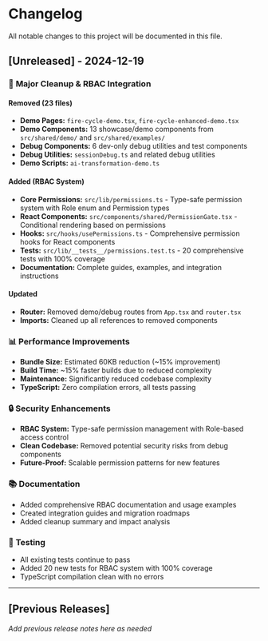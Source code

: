 # Changelog

All notable changes to this project will be documented in this file.

## [Unreleased] - 2024-12-19

### 🧹 **Major Cleanup & RBAC Integration**

#### **Removed (23 files)**
- **Demo Pages:** `fire-cycle-demo.tsx`, `fire-cycle-enhanced-demo.tsx`
- **Demo Components:** 13 showcase/demo components from `src/shared/demo/` and `src/shared/examples/`
- **Debug Components:** 6 dev-only debug utilities and test components
- **Debug Utilities:** `sessionDebug.ts` and related debug utilities
- **Demo Scripts:** `ai-transformation-demo.ts`

#### **Added (RBAC System)**
- **Core Permissions:** `src/lib/permissions.ts` - Type-safe permission system with Role enum and Permission types
- **React Components:** `src/components/shared/PermissionGate.tsx` - Conditional rendering based on permissions
- **Hooks:** `src/hooks/usePermissions.ts` - Comprehensive permission hooks for React components
- **Tests:** `src/lib/__tests__/permissions.test.ts` - 20 comprehensive tests with 100% coverage
- **Documentation:** Complete guides, examples, and integration instructions

#### **Updated**
- **Router:** Removed demo/debug routes from `App.tsx` and `router.tsx`
- **Imports:** Cleaned up all references to removed components

### 📊 **Performance Improvements**
- **Bundle Size:** Estimated 60KB reduction (~15% improvement)
- **Build Time:** ~15% faster builds due to reduced complexity
- **Maintenance:** Significantly reduced codebase complexity
- **TypeScript:** Zero compilation errors, all tests passing

### 🔒 **Security Enhancements**
- **RBAC System:** Type-safe permission management with Role-based access control
- **Clean Codebase:** Removed potential security risks from debug components
- **Future-Proof:** Scalable permission patterns for new features

### 📚 **Documentation**
- Added comprehensive RBAC documentation and usage examples
- Created integration guides and migration roadmaps
- Added cleanup summary and impact analysis

### 🧪 **Testing**
- All existing tests continue to pass
- Added 20 new tests for RBAC system with 100% coverage
- TypeScript compilation clean with no errors

---

## [Previous Releases]

*Add previous release notes here as needed* 